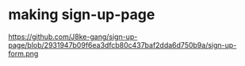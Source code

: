 # making sign-up-page

https://github.com/J8ke-gang/sign-up-page/blob/2931947b09f6ea3dfcb80c437baf2dda6d750b9a/sign-up-form.png
